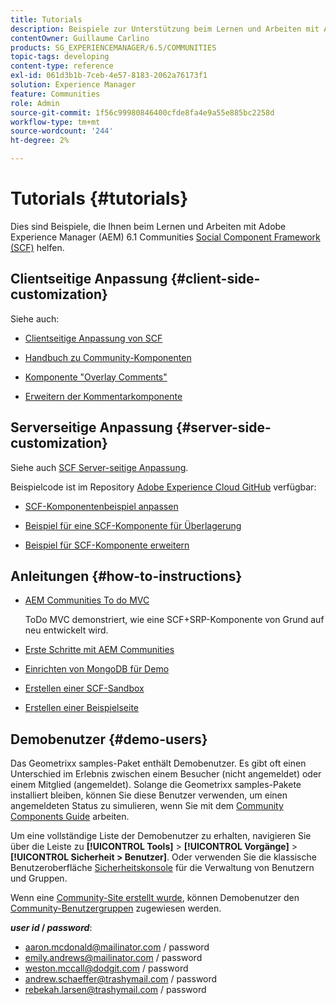 ```yaml
---
title: Tutorials
description: Beispiele zur Unterstützung beim Lernen und Arbeiten mit Adobe Experience Manager (AEM) Communities Social Component Framework (SCF)
contentOwner: Guillaume Carlino
products: SG_EXPERIENCEMANAGER/6.5/COMMUNITIES
topic-tags: developing
content-type: reference
exl-id: 061d3b1b-7ceb-4e57-8183-2062a76173f1
solution: Experience Manager
feature: Communities
role: Admin
source-git-commit: 1f56c99980846400cfde8fa4e9a55e885bc2258d
workflow-type: tm+mt
source-wordcount: '244'
ht-degree: 2%

---
```


# Tutorials {#tutorials}

Dies sind Beispiele, die Ihnen beim Lernen und Arbeiten mit Adobe Experience Manager (AEM) 6.1 Communities [Social Component Framework (SCF)](scf.md) helfen.

## Clientseitige Anpassung {#client-side-customization}

Siehe auch:

* [Clientseitige Anpassung von SCF](client-customize.md)

* [Handbuch zu Community-Komponenten](components-guide.md)

* [Komponente &quot;Overlay Comments&quot;](overlay-comments.md)

* [Erweitern der Kommentarkomponente](extend-comments.md)

## Serverseitige Anpassung {#server-side-customization}

Siehe auch [SCF Server-seitige Anpassung](server-customize.md).

Beispielcode ist im Repository [Adobe Experience Cloud GitHub](https://github.com/Adobe-Marketing-Cloud) verfügbar:

* [SCF-Komponentenbeispiel anpassen](https://github.com/Adobe-Marketing-Cloud/aem-scf-sample-components-customize)

* [Beispiel für eine SCF-Komponente für Überlagerung](https://github.com/Adobe-Marketing-Cloud/aem-scf-sample-components-overlay)

* [Beispiel für SCF-Komponente erweitern](https://github.com/Adobe-Marketing-Cloud/aem-scf-sample-components-extension)

## Anleitungen {#how-to-instructions}

* [AEM Communities To do MVC](https://github.com/Adobe-Marketing-Cloud/aem-communities-todomvc-sample)

  ToDo MVC demonstriert, wie eine SCF+SRP-Komponente von Grund auf neu entwickelt wird.

* [Erste Schritte mit AEM Communities](getting-started.md)

* [Einrichten von MongoDB für Demo](demo-mongo.md)

* [Erstellen einer SCF-Sandbox](an-scf-sandbox.md)

* [Erstellen einer Beispielseite](create-sample-page.md)

## Demobenutzer {#demo-users}

Das Geometrixx samples-Paket enthält Demobenutzer. Es gibt oft einen Unterschied im Erlebnis zwischen einem Besucher (nicht angemeldet) oder einem Mitglied (angemeldet). Solange die Geometrixx samples-Pakete installiert bleiben, können Sie diese Benutzer verwenden, um einen angemeldeten Status zu simulieren, wenn Sie mit dem [Community Components Guide](components-guide.md) arbeiten.

Um eine vollständige Liste der Demobenutzer zu erhalten, navigieren Sie über die Leiste zu **[!UICONTROL Tools]** > **[!UICONTROL Vorgänge]** > **[!UICONTROL Sicherheit > Benutzer]**. Oder verwenden Sie die klassische Benutzeroberfläche [Sicherheitskonsole](http://localhost:4502/useradmin) für die Verwaltung von Benutzern und Gruppen.

Wenn eine [Community-Site erstellt wurde](getting-started.md), können Demobenutzer den [Community-Benutzergruppen](users.md) zugewiesen werden.

***user id* / *password***:

* aaron.mcdonald@mailinator.com / password
* emily.andrews@mailinator.com / password
* weston.mccall@dodgit.com / password
* andrew.schaeffer@trashymail.com / password
* rebekah.larsen@trashymail.com / password

